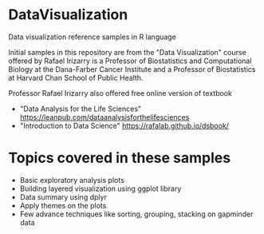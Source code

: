 # DataVisualization
 Data visualization reference samples in R language

 Initial samples in this repository are from the "Data Visualization" course offered by Rafael Irizarry is a Professor of Biostatistics and Computational Biology at the Dana-Farber Cancer Institute and a Professor of Biostatistics at Harvard Chan School of Public Health.

 Professor Rafael Irizarry also offered free online version of textbook 
 - "Data Analysis for the Life Sciences" https://leanpub.com/dataanalysisforthelifesciences
 - "Introduction to Data Science" https://rafalab.github.io/dsbook/

# Topics covered in these samples
- Basic exploratory analysis plots
- Building layered visualization using ggplot library
- Data summary using dplyr
- Apply themes on the plots
- Few advance techniques like sorting, grouping, stacking on gapminder data
